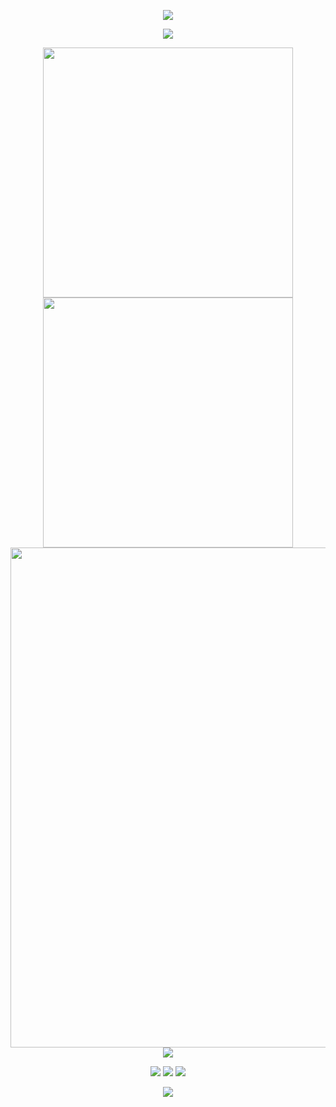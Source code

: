 <!-- https://github.com/kyechan99/capsule-render -->
<p align="center">
<img src="https://capsule-render.vercel.app/api?type=waving&color=timeGradient&height=300&&section=header&text=HI%20THERE!&fontSize=90&fontAlign=50&fontAlignY=30&desc=I%20am%20blueCat!&descAlign=50&descSize=30&descAlignY=60&animation=twinkling">
</p>
 
<!-- https://github.com/DenverCoder1/readme-typing-svg -->
<p align="center">
<img src="https://readme-typing-svg.demolab.com?font=Orbitron&size=25&pause=1000&center=true&vCenter=true&random=false&width=600&lines=Welcome+to+my+GitHub+profile+page!;I+am+super+obsessed+with+programming!" />
</p>
 
<p align="center">
<!-- https://github.com/anuraghazra/github-readme-stats -->
<img align="center" width="400" src="https://github-readme-stats.vercel.app/api/top-langs/?username=MLongF666&theme=transparent&hide_border=true&layout=donut-vertical&langs_count=6" />
<!-- https://github.com/DenverCoder1/github-readme-streak-stats -->
<img align="center" width="400" src="https://streak-stats.demolab.com?user=MLongF666&theme=transparent&date_format=%5BY.%5Dn.j&hide_border=true" />
<br/>
<!-- https://github.com/Ashutosh00710/github-readme-activity-graph -->
<img width="800" src="https://github-readme-activity-graph.vercel.app/graph?username=MLongF666&theme=github-compact&hide_border=true&area=true">
<br/>
<!-- https://github.com/anuraghazra/github-readme-stats -->
<!--
  <img align="center" src="https://github-readme-stats.vercel.app/api/wakatime?username=MLongF666&theme=transparent&hide_border=true&layout=compact&langs_count=22" />
  -->

<!-- https://github.com/tandpfun/skill-icons -->
<img align="center" src="https://skillicons.dev/icons?i=kotlin,java,html,css,js,ts,md,git,dart,flutter&theme=light" />
</p>
 
<!-- https://github.com/badges/shields -->
<p align="center">
<a href="https://github.com/MLongF666"><img src="https://img.shields.io/badge/GitHub-blueCat-blue?logo=github" /></a>
<img src="https://img.shields.io/badge/QQ-3176093602-green?logo=tencentqq" />
<!-- https://github.com/antonkomarev/github-profile-views-counter -->
<img src="https://komarev.com/ghpvc/?username=MLongF666&abbreviated=true&color=yellow" />
</p>
 
<!-- https://github.com/kyechan99/capsule-render -->
<p align="center">
<img src="https://capsule-render.vercel.app/api?type=waving&color=timeGradient&height=300&&section=footer&text=THE%20END!&fontSize=90&fontAlign=50&fontAlignY=70&desc=Hope%20your%20program%20is%20bug-free!&descAlign=50&descSize=30&descAlignY=40&animation=twinkling">
</p>
